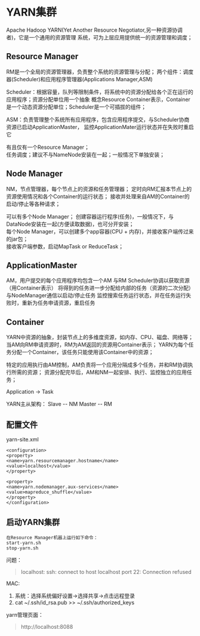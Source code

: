 # YARN集群
Apache Hadoop YARN(Yet Another Resource Negotiator,另一种资源协调者)，它是一个通用的资源管理
系统，可为上层应用提供统一的资源管理和调度；

## Resource Manager
RM是一个全局的资源管理器，负责整个系统的资源管理与分配；
两个组件：调度器(Scheduler)和应用程序管理器(Applications Manager,ASM)

Scheduler：根据容量，队列等限制条件，将系统中的资源分配给各个正在运行的应用程序；资源分配单位用一个抽象
概念Resource Container表示，Container是一个动态资源分配单位；Scheduler是一个可插拔的组件；

ASM：负责管理整个系统所有应用程序，包含应用程序提交，与Scheduler协商资源已启动ApplicationMaster，
监控ApplicationMater运行状态并在失败时重启它

有且仅有一个Resource Manager；    
任务调度；建议不与NameNode安装在一起；一般情况下单独安装； 

## Node Manager
NM，节点管理器，每个节点上的资源和任务管理器；
定时向RM汇报本节点上的资源使用情况和各个Container的运行状态；
接收并处理来自AM的Container的启动/停止等各种请求；

可以有多个Node Manager；
创建容器运行程序(任务)，一般情况下，与DataNode安装在一起(方便读取数据)，也可分开安装；           
每个Node Manager，可以创建多个app容器(CPU + 内存)，并接收客户端传过来的jar包；       
接收客户端参数，启动MapTask or ReduceTask； 

## ApplicationMaster
AM，用户提交的每个应用程序均包含一个AM
与RM Scheduler协调以获取资源（用Container表示）
将得到的任务进一步分配给内部的任务（资源的二次分配）
与NodeManager通信以启动/停止任务
监控搜索任务运行状态，并在任务运行失败时，重新为任务申请资源，重启任务

## Container
YARN中资源的抽象，封装节点上的多维度资源，如内存、CPU、磁盘、网络等；
当AM向RM申请资源时，RM为AM返回的资源用Container表示；
YARN为每个任务分配一个Container，该任务只能使用该Container中的资源；

特定的应用执行由AM控制，AM负责将一个应用分隔成多个任务，并和RM协调执行所需的资源；
资源分配完毕后，AM和NM一起安排、执行、监控独立的应用任务；

Application -> Task

YARN主从架构：
Slave -- NM
Master -- RM

## 配置文件
yarn-site.xml    

```
<configuration>
<property>
<name>yarn.resourcemanager.hostname</name>
<value>localhost</value>
</property>

<property>
<name>yarn.nodemanager.aux-services</name>
<value>mapreduce_shuffle</value>
</property>
</configuration>
```

## 启动YARN集群
```
在Resource Manager机器上运行如下命令：
start-yarn.sh 
stop-yarn.sh
```

问题：
> localhost: ssh: connect to host localhost port 22: Connection refused

MAC:
1. 系统：选择系统偏好设置->选择共享->点击远程登录
2. cat ~/.ssh/id_rsa.pub >> ~/.ssh/authorized_keys

yarn管理页面：
> http://localhost:8088